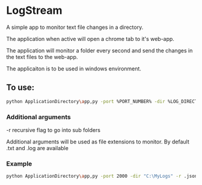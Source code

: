 # LogStream
 
A simple app to monitor text file changes in a directory.


The application when active will open a chrome tab to it's web-app.

The application will monitor a folder every second and send the changes in the text files to the web-app.

The applicaiton is to be used in windows environment.

## To use:

```bash
python ApplicationDirectory\app,py -port %PORT_NUMBER% -dir %LOG_DIRECTORY%

```
### Additional arguments
-r recursive flag to go into sub folders

Additional arguments will be used as file extensions to monitor. By default .txt and .log are available 


### Example
```bash
python ApplicationDirectory\app,py -port 2000 -dir "C:\MyLogs" -r .json .xml

```
